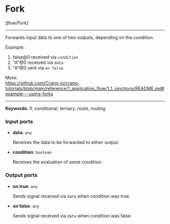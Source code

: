 # Fork

_[flow/Fork]_

---

Forwards input data to one of two outputs, depending on the condition.  
  
Example:  
1. false@0 received via `condition`  
2. "A"@0 received via `data`  
3. "A"@0 sent via `on false`  
  
More:  
https://github.com/Cranq-io/cranq-tutorials/blob/main/reference/1_application_flow/1_1_junctions/README.md#example---using-forks  

---

__Keywords__: if, conditional, ternary, route, routing

### Input ports

* __data__: ` any `


    Receives the data to be forwarded to either output.  


* __condition__: ` boolean `


    Receives the evaluation of some condition.  

### Output ports

* __on true__: ` any `


    Sends signal received via `data` when condition was true.  


* __on false__: ` any `


    Sends signal received via `data` when condition was false.  

